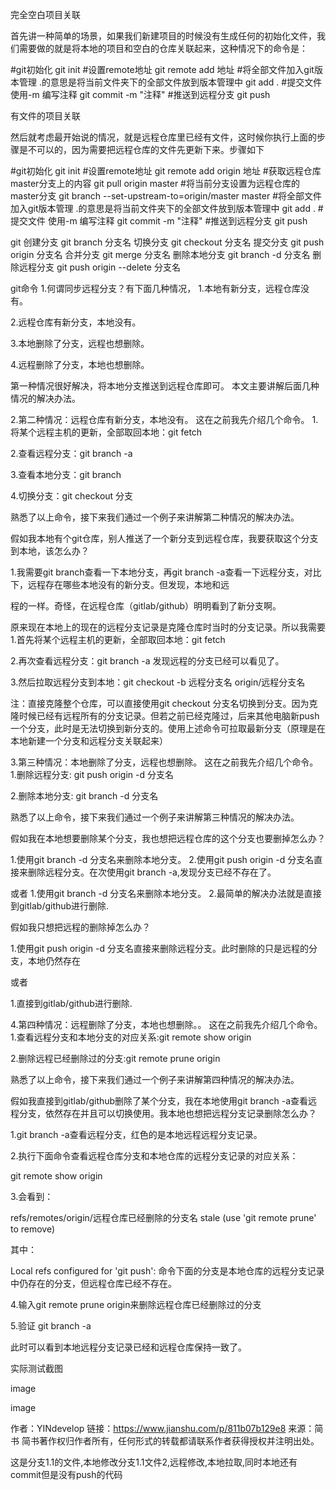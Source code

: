 完全空白项目关联

首先讲一种简单的场景，如果我们新建项目的时候没有生成任何的初始化文件，我们需要做的就是将本地的项目和空白的仓库关联起来，这种情况下的命令是：

#git初始化
git init
#设置remote地址
git remote add 地址
#将全部文件加入git版本管理 .的意思是将当前文件夹下的全部文件放到版本管理中
git add .
#提交文件 使用-m 编写注释
git commit -m "注释"
#推送到远程分支
git push

有文件的项目关联

然后就考虑最开始说的情况，就是远程仓库里已经有文件，这时候你执行上面的步骤是不可以的，因为需要把远程仓库的文件先更新下来。步骤如下

#git初始化
git init
#设置remote地址
git remote add  origin 地址
#获取远程仓库master分支上的内容
git pull origin master
#将当前分支设置为远程仓库的master分支
git branch --set-upstream-to=origin/master master
#将全部文件加入git版本管理 .的意思是将当前文件夹下的全部文件放到版本管理中
git add .
#提交文件 使用-m 编写注释
git commit -m "注释"
#推送到远程分支
git push


git 创建分支
git branch 分支名
切换分支
git checkout 分支名
提交分支
git push origin 分支名
合并分支
git merge 分支名
删除本地分支
git branch -d 分支名
删除远程分支
git push origin --delete 分支名 


git命令
1.何谓同步远程分支？有下面几种情况，
1.本地有新分支，远程仓库没有。
    
2.远程仓库有新分支，本地没有。

3.本地删除了分支，远程也想删除。

4.远程删除了分支，本地也想删除。

第一种情况很好解决，将本地分支推送到远程仓库即可。
本文主要讲解后面几种情况的解决办法。

2.第二种情况：远程仓库有新分支，本地没有。
这在之前我先介绍几个命令。
1.将某个远程主机的更新，全部取回本地：git fetch

2.查看远程分支：git branch -a

3.查看本地分支：git branch

4.切换分支：git checkout 分支

熟悉了以上命令，接下来我们通过一个例子来讲解第二种情况的解决办法。

假如我本地有个git仓库，别人推送了一个新分支到远程仓库，我要获取这个分支到本地，该怎么办？

1.我需要git branch查看一下本地分支，再git branch -a查看一下远程分支，对比下，远程存在哪些本地没有的新分支。但发现，本地和远

程的一样。奇怪，在远程仓库（gitlab/github）明明看到了新分支啊。 

原来现在本地上的现在的远程分支记录是克隆仓库时当时的分支记录。所以我需要
1.首先将某个远程主机的更新，全部取回本地：git fetch

2.再次查看远程分支：git branch -a 发现远程的分支已经可以看见了。

3.然后拉取远程分支到本地：git checkout -b 远程分支名 origin/远程分支名

注：直接克隆整个仓库，可以直接使用git checkout 分支名切换到分支。因为克隆时候已经有远程所有的分支记录。但若之前已经克隆过，后来其他电脑新push一个分支，此时是无法切换到新分支的。使用上述命令可拉取最新分支（原理是在本地新建一个分支和远程分支关联起来）

3.第三种情况：本地删除了分支，远程也想删除。
这在之前我先介绍几个命令。
1.删除远程分支: git push origin -d 分支名

2.删除本地分支: git branch -d 分支名

熟悉了以上命令，接下来我们通过一个例子来讲解第三种情况的解决办法。

假如我在本地想要删除某个分支，我也想把远程仓库的这个分支也要删掉怎么办？

1.使用git branch -d 分支名来删除本地分支。
2.使用git push origin -d 分支名直接来删除远程分支。在次使用git branch -a,发现分支已经不存在了。

或者
1.使用git branch -d 分支名来删除本地分支。
2.最简单的解决办法就是直接到gitlab/github进行删除.


假如我只想把远程的删除掉怎么办？

1.使用git push origin -d 分支名直接来删除远程分支。此时删除的只是远程的分支，本地仍然存在

或者

1.直接到gitlab/github进行删除.


4.第四种情况：远程删除了分支，本地也想删除。。
这在之前我先介绍几个命令。
1.查看远程分支和本地分支的对应关系:git remote show origin  

2.删除远程已经删除过的分支:git remote prune origin

熟悉了以上命令，接下来我们通过一个例子来讲解第四种情况的解决办法。

假如我直接到gitlab/github删除了某个分支，我在本地使用git branch -a查看远程分支，依然存在并且可以切换使用。我本地也想把远程分支记录删除怎么办？

1.git branch -a查看远程分支，红色的是本地远程远程分支记录。

2.执行下面命令查看远程仓库分支和本地仓库的远程分支记录的对应关系：

  git remote show origin  

3.会看到：
 
 refs/remotes/origin/远程仓库已经删除的分支名              stale (use 'git remote prune' to remove)

 其中：

 Local refs configured for 'git push':  命令下面的分支是本地仓库的远程分支记录中仍存在的分支，但远程仓库已经不存在。

4.输入git remote prune origin来删除远程仓库已经删除过的分支

5.验证 git branch -a

  此时可以看到本地远程分支记录已经和远程仓库保持一致了。


实际测试截图






image






image

作者：YINdevelop
链接：https://www.jianshu.com/p/811b07b129e8
来源：简书
简书著作权归作者所有，任何形式的转载都请联系作者获得授权并注明出处。


这是分支1.1的文件,本地修改分支1.1文件2,远程修改,本地拉取,同时本地还有commit但是没有push的代码
